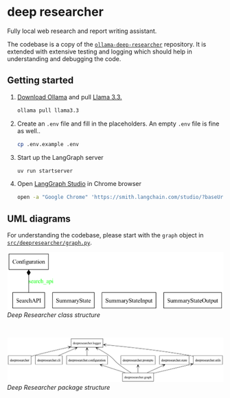 # deep researcher

Fully local web research and report writing assistant.

The codebase is a copy of the [`ollama-deep-researcher`](https://github.com/langchain-ai/ollama-deep-researcher) repository. It is extended with extensive testing and logging which should help in understanding and debugging the code.

## Getting started
1. [Download Ollama](https://ollama.com/download) and pull [Llama 3.3.](https://ollama.com/library/llama3.3)
    ```bash
    ollama pull llama3.3
    ```
2. Create an `.env` file and fill in the placeholders. An empty `.env` file is fine as well..
    ```bash
    cp .env.example .env
    ```
3. Start up the LangGraph server
    ```bash
    uv run startserver
    ```
4. Open [LangGraph Studio](https://smith.langchain.com/studio/?baseUrl=http://127.0.0.1:2024) in Chrome browser
    ```bash
    open -a "Google Chrome" 'https://smith.langchain.com/studio/?baseUrl=http://127.0.0.1:2024'
    ```

## UML diagrams

For understanding the codebase, please start with the `graph` object in [`src/deepresearcher/graph.py`](src/deepresearcher/graph.py).

![class diagram](./uml/classes.png "Deep Researcher class structure")
<br>*Deep Researcher class structure*

<br>

![package diagram](./uml/packages.png "Deep Researcher package structure")
<br>*Deep Researcher package structure*

